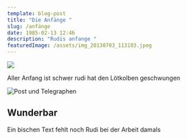 ```yaml
---
template: blog-post
title: "Die Anfänge "
slug: /anfänge
date: 1985-02-13 12:46
description: "Rudis anfange "
featuredImage: /assets/img_20130703_113103.jpeg
---
```

![](/assets/img_20130703_113103.jpeg)

Aller Anfang ist schwer rudi hat den Lötkolben geschwungen 

![Post und Telegraphen](/assets/img_20130703_121435.jpeg)

## Wunderbar

Ein bischen Text fehlt noch 
Rudi bei der Arbeit damals